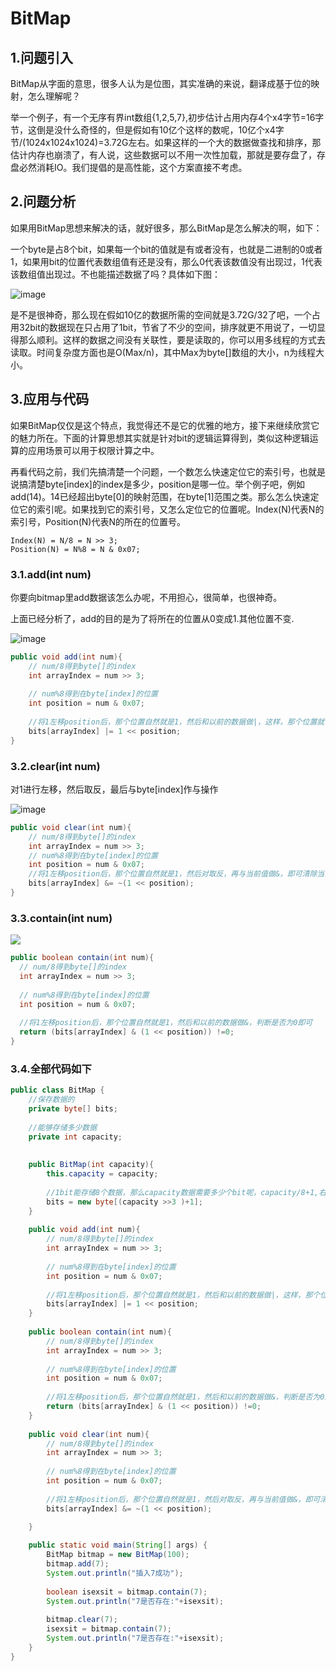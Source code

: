 # BitMap

## 1.问题引入

BitMap从字面的意思，很多人认为是位图，其实准确的来说，翻译成基于位的映射，怎么理解呢？

举一个例子，有一个无序有界int数组{1,2,5,7},初步估计占用内存4个x4字节=16字节，这倒是没什么奇怪的，但是假如有10亿个这样的数呢，10亿个x4字节/(1024x1024x1024)=3.72G左右。如果这样的一个大的数据做查找和排序，那估计内存也崩溃了，有人说，这些数据可以不用一次性加载，那就是要存盘了，存盘必然消耗IO。我们提倡的是高性能，这个方案直接不考虑。

## 2.问题分析

如果用BitMap思想来解决的话，就好很多，那么BitMap是怎么解决的啊，如下：

一个byte是占8个bit，如果每一个bit的值就是有或者没有，也就是二进制的0或者1，如果用bit的位置代表数组值有还是没有，那么0代表该数值没有出现过，1代表该数组值出现过。不也能描述数据了吗？具体如下图：

![image](https://clsaa-markdown-imgbed-1252032169.cos.ap-shanghai.myqcloud.com/very-java/2019-03-13-050104.png)

是不是很神奇，那么现在假如10亿的数据所需的空间就是3.72G/32了吧，一个占用32bit的数据现在只占用了1bit，节省了不少的空间，排序就更不用说了，一切显得那么顺利。这样的数据之间没有关联性，要是读取的，你可以用多线程的方式去读取。时间复杂度方面也是O(Max/n)，其中Max为byte[]数组的大小，n为线程大小。

## 3.应用与代码

如果BitMap仅仅是这个特点，我觉得还不是它的优雅的地方，接下来继续欣赏它的魅力所在。下面的计算思想其实就是针对bit的逻辑运算得到，类似这种逻辑运算的应用场景可以用于权限计算之中。

再看代码之前，我们先搞清楚一个问题，一个数怎么快速定位它的索引号，也就是说搞清楚byte[index]的index是多少，position是哪一位。举个例子吧，例如add(14)。14已经超出byte[0]的映射范围，在byte[1]范围之类。那么怎么快速定位它的索引呢。如果找到它的索引号，又怎么定位它的位置呢。Index(N)代表N的索引号，Position(N)代表N的所在的位置号。

```
Index(N) = N/8 = N >> 3;
Position(N) = N%8 = N & 0x07;
```

### 3.1.add(int num)

你要向bitmap里add数据该怎么办呢，不用担心，很简单，也很神奇。

上面已经分析了，add的目的是为了将所在的位置从0变成1.其他位置不变.

![image](https://clsaa-markdown-imgbed-1252032169.cos.ap-shanghai.myqcloud.com/very-java/2019-03-13-050826.png)

```java
public void add(int num){
    // num/8得到byte[]的index
    int arrayIndex = num >> 3; 
    
    // num%8得到在byte[index]的位置
    int position = num & 0x07; 
    
    //将1左移position后，那个位置自然就是1，然后和以前的数据做|，这样，那个位置就替换成1了。
    bits[arrayIndex] |= 1 << position; 
}
```

### 3.2.clear(int num)

对1进行左移，然后取反，最后与byte[index]作与操作

![image](https://clsaa-markdown-imgbed-1252032169.cos.ap-shanghai.myqcloud.com/very-java/2019-03-13-053143.png)

```java
public void clear(int num){
    // num/8得到byte[]的index
    int arrayIndex = num >> 3; 
    // num%8得到在byte[index]的位置
    int position = num & 0x07; 
    //将1左移position后，那个位置自然就是1，然后对取反，再与当前值做&，即可清除当前的位置了.
    bits[arrayIndex] &= ~(1 << position); 
}
```

### 3.3.contain(int num)

![](https://clsaa-markdown-imgbed-1252032169.cos.ap-shanghai.myqcloud.com/very-java/2019-03-13-053316.png)

```java
public boolean contain(int num){
  // num/8得到byte[]的index
  int arrayIndex = num >> 3; 
  
  // num%8得到在byte[index]的位置
  int position = num & 0x07; 
  
  //将1左移position后，那个位置自然就是1，然后和以前的数据做&，判断是否为0即可
  return (bits[arrayIndex] & (1 << position)) !=0; 
}
```

### 3.4.全部代码如下

```java
public class BitMap {
    //保存数据的
    private byte[] bits;
    
    //能够存储多少数据
    private int capacity;
    
    
    public BitMap(int capacity){
        this.capacity = capacity;
        
        //1bit能存储8个数据，那么capacity数据需要多少个bit呢，capacity/8+1,右移3位相当于除以8
        bits = new byte[(capacity >>3 )+1];
    }
    
    public void add(int num){
        // num/8得到byte[]的index
        int arrayIndex = num >> 3; 
        
        // num%8得到在byte[index]的位置
        int position = num & 0x07; 
        
        //将1左移position后，那个位置自然就是1，然后和以前的数据做|，这样，那个位置就替换成1了。
        bits[arrayIndex] |= 1 << position; 
    }
    
    public boolean contain(int num){
        // num/8得到byte[]的index
        int arrayIndex = num >> 3; 
        
        // num%8得到在byte[index]的位置
        int position = num & 0x07; 
        
        //将1左移position后，那个位置自然就是1，然后和以前的数据做&，判断是否为0即可
        return (bits[arrayIndex] & (1 << position)) !=0; 
    }
    
    public void clear(int num){
        // num/8得到byte[]的index
        int arrayIndex = num >> 3; 
        
        // num%8得到在byte[index]的位置
        int position = num & 0x07; 
        
        //将1左移position后，那个位置自然就是1，然后对取反，再与当前值做&，即可清除当前的位置了.
        bits[arrayIndex] &= ~(1 << position); 

    }
    
    public static void main(String[] args) {
        BitMap bitmap = new BitMap(100);
        bitmap.add(7);
        System.out.println("插入7成功");
        
        boolean isexsit = bitmap.contain(7);
        System.out.println("7是否存在:"+isexsit);
        
        bitmap.clear(7);
        isexsit = bitmap.contain(7);
        System.out.println("7是否存在:"+isexsit);
    }
}
```